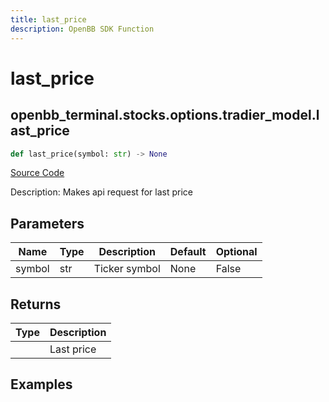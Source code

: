 ```yaml
---
title: last_price
description: OpenBB SDK Function
---
```


# last_price

## openbb_terminal.stocks.options.tradier_model.last_price

```python title='openbb_terminal/stocks/options/tradier_model.py'
def last_price(symbol: str) -> None
```
[Source Code](https://github.com/OpenBB-finance/OpenBBTerminal/tree/main/openbb_terminal/stocks/options/tradier_model.py#L275)

Description: Makes api request for last price

## Parameters

| Name | Type | Description | Default | Optional |
| ---- | ---- | ----------- | ------- | -------- |
| symbol | str | Ticker symbol | None | False |

## Returns

| Type | Description |
| ---- | ----------- |
|  | Last price |

## Examples

